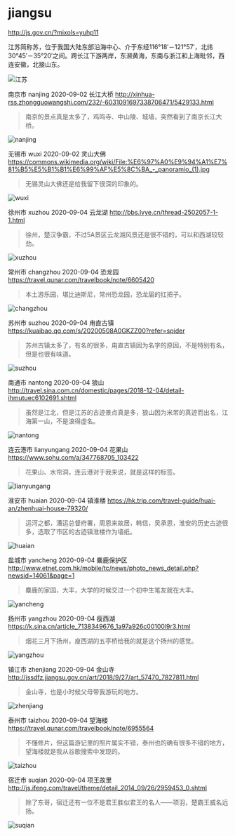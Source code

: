 # jiangsu

http://js.gov.cn/?mixols=yuhp11

江苏简称苏，位于我国大陆东部沿海中心、介于东经116°18′－121°57′，北纬30°45′－35°20′之间。跨长江下游两岸，东濒黄海，东南与浙江和上海毗邻，西连安徽，北接山东。

![江苏](jiangsu.jpg)

南京市 nanjing 2020-09-02 长江大桥 http://xinhua-rss.zhongguowangshi.com/232/-6031091697338706471/5429133.html

> 南京的景点真是太多了，鸡鸣寺、中山陵、城墙，突然看到了南京长江大桥。

![nanjing](nanjing.jpg)

无锡市 wuxi 2020-09-02 灵山大佛 https://commons.wikimedia.org/wiki/File:%E6%97%A0%E9%94%A1%E7%81%B5%E5%B1%B1%E6%99%AF%E5%8C%BA_-_panoramio_(1).jpg

> 无锡灵山大佛还是给我留下很深的印象的。

![wuxi](wuxi.jpg)

徐州市 xuzhou 2020-09-04 云龙湖 http://bbs.lvye.cn/thread-2502057-1-1.html

> 徐州，楚汉争霸，不过5A景区云龙湖风景还是很不错的，可以和西湖较较劲。

![xuzhou](xuzhou.jpg)

常州市 changzhou 2020-09-04 恐龙园 https://travel.qunar.com/travelbook/note/6605420

> 本土游乐园，堪比迪斯尼，常州恐龙园，恐龙届的扛把子。

![changzhou](changzhou.jpg)

苏州市 suzhou 2020-09-04 甪直古镇 https://kuaibao.qq.com/s/20200508A0GKZZ00?refer=spider

> 苏州古镇太多了，有名的很多，甪直古镇因为名字的原因，不是特别有名，但是也很有味道。

![suzhou](suzhou.jpeg)

南通市 nantong 2020-09-04 狼山 http://travel.sina.com.cn/domestic/pages/2018-12-04/detail-ihmutuec6102691.shtml

> 虽然是江北，但是江苏的古迹景点真是多，狼山因为米芾的真迹而出名，江海第一山，不是浪得虚名。

![nantong](nantong.jpg)

连云港市 lianyungang 2020-09-04 花果山 https://www.sohu.com/a/347768705_103422

> 花果山、水帘洞，连云港对于我来说，就是这样的标签。

![lianyungang](lianyungang.jpeg)

淮安市 huaian 2020-09-04 镇淮楼 https://hk.trip.com/travel-guide/huai-an/zhenhuai-house-79320/

> 运河之都，漕运总督府署，周恩来故居，韩信，吴承恩，淮安的历史古迹很多，选取了市区的古迹镇淮楼作为墙纸。

![huaian](huaian.jpg)

盐城市 yancheng 2020-09-04 麋鹿保护区 http://www.etnet.com.hk/mobile/tc/news/photo_news_detail.php?newsid=14061&page=1

> 麋鹿的家园，大丰，大学的时候交过一个初中生笔友就在大丰。

![yancheng](yancheng.jpg)

扬州市 yangzhou 2020-09-04 瘦西湖 https://k.sina.cn/article_7138349676_1a97a926c00100l9r3.html

> 烟花三月下扬州，廋西湖的五亭桥给我的就是这个扬州的感觉。

![yangzhou](yangzhou.jpg)

镇江市 zhenjiang 2020-09-04 金山寺 http://jssdfz.jiangsu.gov.cn/art/2018/9/27/art_57470_7827811.html

> 金山寺，也是小时候父母带我游玩的地方。

![zhenjiang](zhenjiang.jpg)

泰州市 taizhou 2020-09-04 望海楼 https://travel.qunar.com/travelbook/note/6955564

> 不懂修片，但这篇游记里的照片属实不错，泰州也的确有很多不错的地方，望海楼就是我从谷歌搜索中发现的。

![taizhou](taizhou.jpg)

宿迁市 suqian 2020-09-04 项王故里 http://js.ifeng.com/travel/theme/detail_2014_09/26/2959453_0.shtml

> 除了东哥，宿迁还有一位不是君王胜似君王的名人——项羽，楚霸王威名远扬。

![suqian](suqian.jpg)